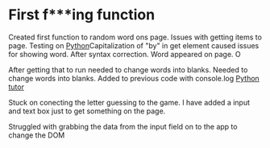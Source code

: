 # First f***ing function

Created first function to random word ons page. Issues with getting items to page. Testing on [Python](http://pythontutor.com/visualize.html#code=var%20wordsCom%20%3D%20%5B%0A%20%20%22the%22,%22of%22,%22and%22,%22a%22,%22to%22,%22in%22,%22is%22,%22you%22,%22that%22,%22it%22,%22he%22,%0A%20%20%22was%22,%22for%22,%22on%22,%22are%22,%22as%22,%22with%22,%22his%22,%22they%22,%22I%22,%22at%22,%22be%22,%0A%20%20%22this%22,%22have%22,%22from%22,%22or%22,%22one%22,%22had%22,%22by%22,%22word%22,%22but%22,%22not%22,%0A%20%20%22what%22,%22all%22,%22were%22,%22we%22,%22when%22,%22your%22,%22can%22,%22said%22,%22there%22,%0A%20%20%22use%22,%22an%22,%22each%22,%22which%22,%22she%22,%22do%22,%22how%22,%22their%22,%22if%22,%22will%22,%0A%20%20%22up%22,%22other%22,%22about%22,%22out%22,%22many%22,%22then%22,%22them%22,%22these%22,%22so%22,%0A%20%20%22some%22,%22her%22,%22would%22,%22make%22,%22like%22,%22him%22,%22into%22,%22time%22,%22has%22,%0A%20%20%22look%22,%22two%22,%22more%22,%22write%22,%22go%22,%22see%22,%22number%22,%22no%22,%22way%22,%0A%20%20%22could%22,%22people%22,%22my%22,%22than%22,%22first%22,%22water%22,%22been%22,%22call%22,%0A%20%20%22who%22,%22oil%22,%22its%22,%22now%22,%22find%22,%22long%22,%22down%22,%22day%22,%22did%22,%22get%22,%0A%20%20%22come%22,%22made%22,%22may%22,%22part%22%0A%5D%3B%0A%0Afunction%20chooseWord%20%28%29%20%7B%0A%20%20var%20randomWord%20%3D%20wordsCom%5BMath.floor%28Math.random%28%29%20*%20wordsCom.length%29%5D%3B%0A%20%20%20return%20randomWord%3B%0A%7D%3B%0A%0A%0Alet%20word%3DchooseWord%28%29%3B%0Aconsole.log%28word%29%0A%0A%0A&cumulative=false&curInstr=6&heapPrimitives=false&mode=display&origin=opt-frontend.js&py=js&rawInputLstJSON=%5B%5D&textReferences=false)Capitalization of "by" in get element caused issues for showing word. After syntax correction. Word appeared on page. O

After getting that to run needed to change words into blanks. Needed to change words into blanks. Added to previous code with console.log [Python tutor](http://pythontutor.com/visualize.html#code=var%20wordsCom%20%3D%20%5B%0A%20%20%22the%22,%22of%22,%22and%22,%22a%22,%22to%22,%22in%22,%22is%22,%22you%22,%22that%22,%22it%22,%22he%22,%0A%20%20%22was%22,%22for%22,%22on%22,%22are%22,%22as%22,%22with%22,%22his%22,%22they%22,%22I%22,%22at%22,%22be%22,%0A%20%20%22this%22,%22have%22,%22from%22,%22or%22,%22one%22,%22had%22,%22by%22,%22word%22,%22but%22,%22not%22,%0A%20%20%22what%22,%22all%22,%22were%22,%22we%22,%22when%22,%22your%22,%22can%22,%22said%22,%22there%22,%0A%20%20%22use%22,%22an%22,%22each%22,%22which%22,%22she%22,%22do%22,%22how%22,%22their%22,%22if%22,%22will%22,%0A%20%20%22up%22,%22other%22,%22about%22,%22out%22,%22many%22,%22then%22,%22them%22,%22these%22,%22so%22,%0A%20%20%22some%22,%22her%22,%22would%22,%22make%22,%22like%22,%22him%22,%22into%22,%22time%22,%22has%22,%0A%20%20%22look%22,%22two%22,%22more%22,%22write%22,%22go%22,%22see%22,%22number%22,%22no%22,%22way%22,%0A%20%20%22could%22,%22people%22,%22my%22,%22than%22,%22first%22,%22water%22,%22been%22,%22call%22,%0A%20%20%22who%22,%22oil%22,%22its%22,%22now%22,%22find%22,%22long%22,%22down%22,%22day%22,%22did%22,%22get%22,%0A%20%20%22come%22,%22made%22,%22may%22,%22part%22%0A%5D%3B%0A%0Afunction%20chooseWord%20%28%29%20%7B%0A%20%20var%20randomWord%20%3D%20wordsCom%5BMath.floor%28Math.random%28%29%20*%20wordsCom.length%29%5D%3B%0A%20%20%20return%20randomWord%3B%0A%7D%3B%0A%0A%0Alet%20word%3DchooseWord%28%29%3B%0A%20function%20blanksFromAnswer%20%28%20word%20%29%20%7B%0A%0A%20%20%20%20var%20result%20%3D%20%22%22%3B%0A%20%20%20%20for%20%28%20var%20i%20%3D%200%3B%20i%20%3C%20word.length%3B%20i%2B%2B%29%7B%0A%20%20%20%20result%3D%20result%20%2B%20%22_%20%22%3B%0A%7D%0A%20%20%20%20%20console.log%20%28result%29%3B%0A%7D%0AblanksFromAnswer%20%28%22weeee%22%29%0A%0A//console.log%20%28result%29%0A&cumulative=false&curInstr=26&heapPrimitives=false&mode=display&origin=opt-frontend.js&py=js&rawInputLstJSON=%5B%5D&textReferences=false)


Stuck on conecting the letter guessing to the game.
I have added a input and text box just to get something on the page.

Struggled with grabbing the data from the input field on to the app to change the DOM
